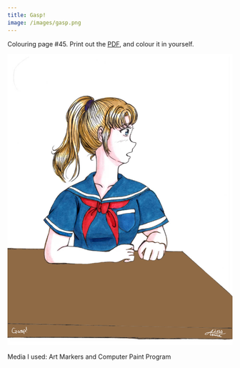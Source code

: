 ```yaml
---
title: Gasp!
image: /images/gasp.png
---
```

Colouring page #45. Print out the [PDF], and colour it in yourself.

![png]

Media I used: Art Markers and Computer Paint Program

[png]: /images/gasp.png
[PDF]: /images/gasp.pdf
